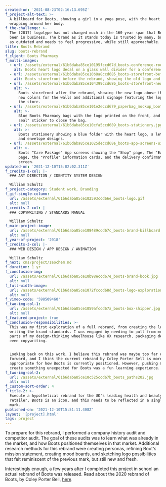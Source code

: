 ```yaml
---
created-on: '2021-08-23T02:16:13.695Z'
f_project-alt-text: >-
  A billboard for Boots, showing a girl in a yoga pose, with the heart logo
  wrapping around her body.
f_the-challenge: >-
  The (2017) logotype has not changed much in the 160 year span that Boots has
  been in business. The brand as it stands today is trusted by many, but is seen
  as outdated and needs to feel progressive, while still approachable.
title: Boots Rebrand
slug: boots-rebrand
f_client: Boots Pharmacy
f_multi-images:
  - url: /assets/external/61b6daba85ce10195fccd67d_boots-conference-room-decal.jpeg
    alt: Boots heart logo decal on a glass wall divider for a conference room.
  - url: /assets/external/61b6daba85ce10b8a8ccd685_boots-storefront-before.jpg
    alt: Boots storefront before the rebrand, showing the old logo and colors.
  - url: /assets/external/61b6daba85ce104399ccd686_boots-storefront-new.jpg
    alt: >-
      Boots storefront after the rebrand, showing the new logo above the door,
      new colors for the walls and additional signage featuring the logo outside
      the store.
  - url: /assets/external/61b6daba85ce101e2eccd679_paperbag_mockup_boots.jpg
    alt: >-
      Blue Boots Pharmacy bags with the logo printed on the front, and a "safety
      seal" sticker to close the bag.
  - url: /assets/external/61b6daba85ce10cfa5ccd689_boots-stationery.jpg
    alt: >-
      Boots stationery showing a blue folder with the heart logo, a letterhead,
      and envelope designs.
  - url: /assets/external/61b6daba85ce1025deccd68e_boots-app-screens-ui.jpg
    alt: >-
      Boots "Care Package" App screens showing the "Shop" page, The "Explore"
      page, the "Profile" information cards, and the delivery confirmation
      screen.
updated-on: '2021-12-10T15:02:02.311Z'
f_credits-1-col: |-
  ### ART DIRECTION / IDENTITY SYSTEM DESIGN

  William Schultz
f_project-category: Student work, Branding
f_gif-single-column:
  url: /assets/external/61b6daba85ce102593ccd66e_boots-logo.gif
  alt: null
f_credits-2-col: |-
  ### COPYWRITING / STANDARDS MANUAL

  William Schultz
f_main-project-image:
  url: /assets/external/61b6daba85ce108489ccd67c_boots-brand-billboard.jpg
  alt: null
f_year-of-project: '2018'
f_credits-3-col: |-
  ### WEB DESIGN / APP DESIGN / ANIMATION

  William Schultz
f_next: cms/project/zeochem.md
f_duration: 1 yr
f_conclusion-img:
  url: /assets/external/61b6daba85ce10b98eccd67e_boots-brand-book.jpg
  alt: null
f_full-width-image:
  url: /assets/external/61b6daba85ce1072fcccd68d_boots-logo-explorations.jpg
  alt: null
f_vimeo-code: '598509460'
f_two-img-col-1:
  url: /assets/external/61b6daba85ce1059afccd67a_boots-box-shipper.jpg
  alt: null
f_featured-project: true
f_conclusion-responsibilities: >-
  This was my first exploration of a full rebrand, from creating the logo to
  writing the brand standards. I was engaged by needing to pull from multiple
  parts of my design-thinking wheelhouse like UX research, packaging design, and
  even copywriting.


  Looking back on this work, I believe this rebrand was maybe too far of a jump
  forward, and I think the current rebrand by Coley Porter Bell is more
  appropriate for how Boots is currently positioned. However, pushing myself to
  create something unexpected for Boots was a fun learning experience.
f_two-img-col-2:
  url: /assets/external/61b6daba85ce10c525ccd67b_boots_paths202.jpg
  alt: null
f_custom-sort-order: 4
f_title-2: >-
  Execute a hypothetical rebrand for the UK's leading health and beauty
  retailer. Boots is an icon, and this needs to be reflected in a single, iconic
  mark.
published-on: '2021-12-10T15:51:11.408Z'
layout: '[project].html'
tags: project
---
```


To prepare for this rebrand, I performed a company history audit and competitor audit. The goal of these audits was to learn what was already in the market, and how Boots positioned themselves in that market. Additional research methods for this rebrand were creating personas, refining Boot's mission statement, creating mood boards, and sketching logo possibilities that felt reminiscent of the previous mark, but still new and fresh.

Interestingly enough, a few years after I completed this project in school an actual rebrand of Boots was released. Read about the 2020 rebrand of Boots, by Coley Porter Bell, [here](https://www.coleyporterbell.com/case_study/boots-us/).
